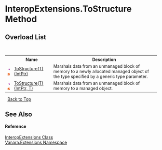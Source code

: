 # InteropExtensions.ToStructure Method 
 


## Overload List
&nbsp;<table><tr><th></th><th>Name</th><th>Description</th></tr><tr><td>![Public method](media/pubmethod.gif "Public method")![Static member](media/static.gif "Static member")</td><td><a href="edc675a2-f10f-570e-f5dc-2ca7c6d5b917">ToStructure(T)(IntPtr)</a></td><td>
Marshals data from an unmanaged block of memory to a newly allocated managed object of the type specified by a generic type parameter.</td></tr><tr><td>![Public method](media/pubmethod.gif "Public method")![Static member](media/static.gif "Static member")</td><td><a href="f792d220-a63a-b083-3df6-b82b8cf70c1d">ToStructure(T)(IntPtr, T)</a></td><td>
Marshals data from an unmanaged block of memory to a managed object.</td></tr></table>&nbsp;
<a href="#interopextensions.tostructure-method">Back to Top</a>

## See Also


#### Reference
<a href="fa16fdf1-0da9-374d-b48d-5517895097b7">InteropExtensions Class</a><br /><a href="9abe54ff-18ce-e333-beed-30e855655381">Vanara.Extensions Namespace</a><br />